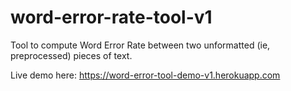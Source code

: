 # word-error-rate-tool-v1
Tool to compute Word Error Rate between two unformatted (ie, preprocessed) pieces of text. 

Live demo here: https://word-error-tool-demo-v1.herokuapp.com
